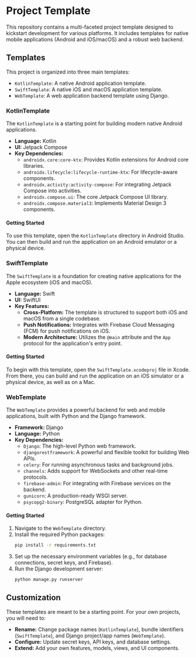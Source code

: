 # Project Template

This repository contains a multi-faceted project template designed to kickstart development for various platforms. It includes templates for native mobile applications (Android and iOS/macOS) and a robust web backend.

## Templates

This project is organized into three main templates:

- `KotlinTemplate`: A native Android application template.
- `SwiftTemplate`: A native iOS and macOS application template.
- `WebTemplate`: A web application backend template using Django.

### KotlinTemplate

The `KotlinTemplate` is a starting point for building modern native Android applications.

- **Language:** Kotlin
- **UI:** Jetpack Compose
- **Key Dependencies:**
    - `androidx.core:core-ktx`: Provides Kotlin extensions for Android core libraries.
    - `androidx.lifecycle:lifecycle-runtime-ktx`: For lifecycle-aware components.
    - `androidx.activity:activity-compose`: For integrating Jetpack Compose into activities.
    - `androidx.compose.ui`: The core Jetpack Compose UI library.
    - `androidx.compose.material3`: Implements Material Design 3 components.

#### Getting Started

To use this template, open the `KotlinTemplate` directory in Android Studio. You can then build and run the application on an Android emulator or a physical device.

### SwiftTemplate

The `SwiftTemplate` is a foundation for creating native applications for the Apple ecosystem (iOS and macOS).

- **Language:** Swift
- **UI:** SwiftUI
- **Key Features:**
    - **Cross-Platform:** The template is structured to support both iOS and macOS from a single codebase.
    - **Push Notifications:** Integrates with Firebase Cloud Messaging (FCM) for push notifications on iOS.
    - **Modern Architecture:** Utilizes the `@main` attribute and the `App` protocol for the application's entry point.

#### Getting Started

To begin with this template, open the `SwiftTemplate.xcodeproj` file in Xcode. From there, you can build and run the application on an iOS simulator or a physical device, as well as on a Mac.

### WebTemplate

The `WebTemplate` provides a powerful backend for web and mobile applications, built with Python and the Django framework.

- **Framework:** Django
- **Language:** Python
- **Key Dependencies:**
    - `Django`: The high-level Python web framework.
    - `djangorestframework`: A powerful and flexible toolkit for building Web APIs.
    - `celery`: For running asynchronous tasks and background jobs.
    - `channels`: Adds support for WebSockets and other real-time protocols.
    - `firebase-admin`: For integrating with Firebase services on the backend.
    - `gunicorn`: A production-ready WSGI server.
    - `psycopg2-binary`: PostgreSQL adapter for Python.

#### Getting Started

1.  Navigate to the `WebTemplate` directory.
2.  Install the required Python packages:
    ```bash
    pip install -r requirements.txt
    ```
3.  Set up the necessary environment variables (e.g., for database connections, secret keys, and Firebase).
4.  Run the Django development server:
    ```bash
    python manage.py runserver
    ```

## Customization

These templates are meant to be a starting point. For your own projects, you will need to:

- **Rename:** Change package names (`KotlinTemplate`), bundle identifiers (`SwiftTemplate`), and Django project/app names (`WebTemplate`).
- **Configure:** Update secret keys, API keys, and database settings.
- **Extend:** Add your own features, models, views, and UI components.
